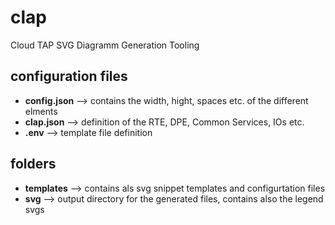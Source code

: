 # clap
Cloud TAP SVG Diagramm Generation Tooling

## configuration files
* **config.json** --> contains the width, hight, spaces etc. of the different elments
* **clap.json** --> definition of the RTE, DPE, Common Services, IOs etc.
* **.env** --> template file definition

## folders
* **templates** --> contains als svg snippet templates and configurtation files
* **svg** --> output directory for the generated files, contains also the legend svgs
